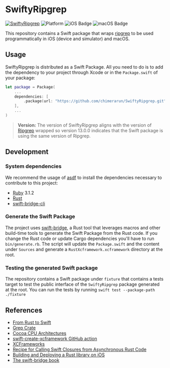 # SwiftyRipgrep

[![SwiftyRipgrep](https://github.com/chimerarun/SwiftyRipgrep/actions/workflows/SwiftyRipgrep.yml/badge.svg)](https://github.com/chimerarun/SwiftyRipgrep/actions/workflows/SwiftyRipgrep.yml)
![Platform](https://img.shields.io/badge/Platform-iOS%20%7C%20macOS-lightgrey)
![iOS Badge](https://img.shields.io/badge/iOS-13-green)
![macOS Badge](https://img.shields.io/badge/macOS-11-green)

This repository contains a Swift package that wraps [ripgrep](https://github.com/BurntSushi/ripgrep) to be used programmatically in iOS (device and simulator) and macOS.

## Usage

SwiftyRipgrep is distributed as a Swift Package. All you need to do is to add the dependency to your project through Xcode or in the `Package.swift` of your package:

```swift
let package = Package(
    ...
    dependencies: [
        .package(url: "https://github.com/chimerarun/SwiftyRipgrep.git", from: "13.0.0")
    ],
    ...
)
```

> **Version:** The version of SwiftyRipgrep aligns with the version of [Ripgrep](https://github.com/BurntSushi/ripgrep) wrapped so version 13.0.0 indicates that the Swift package is using the same version of Ripgrep.

## Development

### System dependencies

We recommend the usage of [asdf](https://asdf-vm.com/) to install the dependencies necessary to contribute to this project:

- [Ruby](https://www.ruby-lang.org/en/) 3.1.2
- [Rust](https://rust.sh/)
- [swift-bridge-cli](https://github.com/chinedufn/swift-bridge)

### Generate the Swift Package

The project uses [swift-bridge](https://chinedufn.github.io/swift-bridge/index.html), a Rust tool that leverages macros and other build-time tools to generate the Swift Package from the Rust code. If you change the Rust code or update Cargo dependencies you'll have to run `bin/generate.rb`. The script will update the `Package.swift` and the content under `Sources` and generate a `RustXcframework.xcframework` directory at the root.

### Testing the generated Swift package

The repository contains a Swift package under `fixture` that contains a tests target to test the public interface of the `SwiftyRipgrep` package generated at the root. You can run the tests by running `swift test --package-path ./fixture`

## References

- [From Rust to Swift](https://betterprogramming.pub/from-rust-to-swift-df9bde59b7cd)
- [Grep Crate](https://github.com/BurntSushi/ripgrep/tree/master/crates/grep)
- [Cocoa CPU Architectures](https://docs.elementscompiler.com/Platforms/Cocoa/CpuArchitectures/)
- [swift-create-xcframework GitHub action](https://github.com/marketplace/actions/swift-create-xcframework)
- [XCFrameworks](https://kean.blog/post/xcframeworks-caveats)
- [Recipe for Calling Swift Closures from Asynchronous Rust Code](https://www.nickwilcox.com/blog/recipe_swift_rust_callback/)
- [Building and Deploying a Rust library on iOS](https://mozilla.github.io/firefox-browser-architecture/experiments/2017-09-06-rust-on-ios.html)
- [The swift-bridge book](https://chinedufn.github.io/swift-bridge/)
